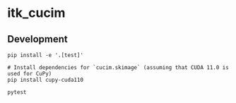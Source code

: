 # itk_cucim

## Development

```
pip install -e '.[test]'

# Install dependencies for `cucim.skimage` (assuming that CUDA 11.0 is used for CuPy)
pip install cupy-cuda110

pytest
```
